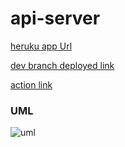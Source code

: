 # api-server

[heruku app Url](https://ahmad-basic-api-server.herokuapp.com/)

[dev branch deployed link](https://github.com/ahmadammmoura/basic-api-server/tree/dev)

[action link](https://github.com/ahmadammmoura/basic-api-server/actions)

### UML

![uml](img/lab3.jpg)
